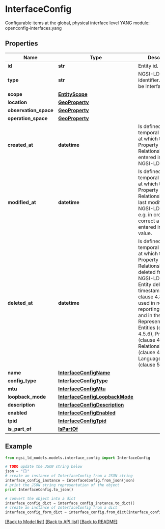 # InterfaceConfig

Configurable items at the global, physical interface level  YANG module: openconfig-interfaces.yang 

## Properties

Name | Type | Description | Notes
------------ | ------------- | ------------- | -------------
**id** | **str** | Entity id.  | [optional] 
**type** | **str** | NGSI-LD Entity identifier. It has to be InterfaceConfig. | [default to 'InterfaceConfig']
**scope** | [**EntityScope**](EntityScope.md) |  | [optional] 
**location** | [**GeoProperty**](GeoProperty.md) |  | [optional] 
**observation_space** | [**GeoProperty**](GeoProperty.md) |  | [optional] 
**operation_space** | [**GeoProperty**](GeoProperty.md) |  | [optional] 
**created_at** | **datetime** | Is defined as the temporal Property at which the Entity, Property or Relationship was entered into an NGSI-LD system.  | [optional] [readonly] 
**modified_at** | **datetime** | Is defined as the temporal Property at which the Entity, Property or Relationship was last modified in an NGSI-LD system, e.g. in order to correct a previously entered incorrect value.  | [optional] [readonly] 
**deleted_at** | **datetime** | Is defined as the temporal Property at which the Entity, Property or Relationship was deleted from an NGSI-LD system.  Entity deletion timestamp. See clause 4.8 It is only used in notifications reporting deletions and in the Temporal Representation of Entities (clause 4.5.6), Properties (clause 4.5.7), Relationships (clause 4.5.8) and LanguageProperties (clause 5.2.32).  | [optional] [readonly] 
**name** | [**InterfaceConfigName**](InterfaceConfigName.md) |  | [optional] 
**config_type** | [**InterfaceConfigType**](InterfaceConfigType.md) |  | 
**mtu** | [**InterfaceConfigMtu**](InterfaceConfigMtu.md) |  | [optional] 
**loopback_mode** | [**InterfaceConfigLoopbackMode**](InterfaceConfigLoopbackMode.md) |  | [optional] 
**description** | [**InterfaceConfigDescription**](InterfaceConfigDescription.md) |  | [optional] 
**enabled** | [**InterfaceConfigEnabled**](InterfaceConfigEnabled.md) |  | [optional] 
**tpid** | [**InterfaceConfigTpid**](InterfaceConfigTpid.md) |  | [optional] 
**is_part_of** | [**IsPartOf**](IsPartOf.md) |  | 

## Example

```python
from ngsi_ld_models.models.interface_config import InterfaceConfig

# TODO update the JSON string below
json = "{}"
# create an instance of InterfaceConfig from a JSON string
interface_config_instance = InterfaceConfig.from_json(json)
# print the JSON string representation of the object
print InterfaceConfig.to_json()

# convert the object into a dict
interface_config_dict = interface_config_instance.to_dict()
# create an instance of InterfaceConfig from a dict
interface_config_form_dict = interface_config.from_dict(interface_config_dict)
```
[[Back to Model list]](../README.md#documentation-for-models) [[Back to API list]](../README.md#documentation-for-api-endpoints) [[Back to README]](../README.md)


